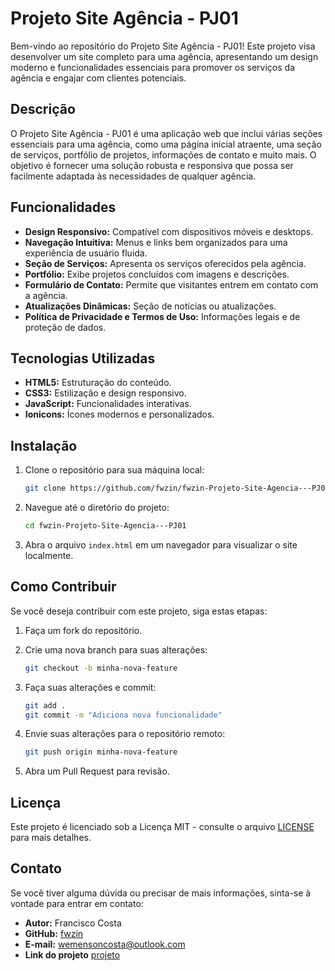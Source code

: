# Projeto Site Agência - PJ01

Bem-vindo ao repositório do Projeto Site Agência - PJ01! Este projeto visa desenvolver um site completo para uma agência, apresentando um design moderno e funcionalidades essenciais para promover os serviços da agência e engajar com clientes potenciais.

## Descrição

O Projeto Site Agência - PJ01 é uma aplicação web que inclui várias seções essenciais para uma agência, como uma página inicial atraente, uma seção de serviços, portfólio de projetos, informações de contato e muito mais. O objetivo é fornecer uma solução robusta e responsiva que possa ser facilmente adaptada às necessidades de qualquer agência.

## Funcionalidades

- **Design Responsivo:** Compatível com dispositivos móveis e desktops.
- **Navegação Intuitiva:** Menus e links bem organizados para uma experiência de usuário fluida.
- **Seção de Serviços:** Apresenta os serviços oferecidos pela agência.
- **Portfólio:** Exibe projetos concluídos com imagens e descrições.
- **Formulário de Contato:** Permite que visitantes entrem em contato com a agência.
- **Atualizações Dinâmicas:** Seção de notícias ou atualizações.
- **Política de Privacidade e Termos de Uso:** Informações legais e de proteção de dados.

## Tecnologias Utilizadas

- **HTML5:** Estruturação do conteúdo.
- **CSS3:** Estilização e design responsivo.
- **JavaScript:** Funcionalidades interativas.
- **Ionicons:** Ícones modernos e personalizados.

## Instalação

1. Clone o repositório para sua máquina local:

   ```bash
   git clone https://github.com/fwzin/fwzin-Projeto-Site-Agencia---PJ01.git
   ```

2. Navegue até o diretório do projeto:

   ```bash
   cd fwzin-Projeto-Site-Agencia---PJ01
   ```

3. Abra o arquivo `index.html` em um navegador para visualizar o site localmente.

## Como Contribuir

Se você deseja contribuir com este projeto, siga estas etapas:

1. Faça um fork do repositório.
2. Crie uma nova branch para suas alterações:

   ```bash
   git checkout -b minha-nova-feature
   ```

3. Faça suas alterações e commit:

   ```bash
   git add .
   git commit -m "Adiciona nova funcionalidade"
   ```

4. Envie suas alterações para o repositório remoto:

   ```bash
   git push origin minha-nova-feature
   ```

5. Abra um Pull Request para revisão.

## Licença

Este projeto é licenciado sob a Licença MIT - consulte o arquivo [LICENSE](LICENSE) para mais detalhes.

## Contato

Se você tiver alguma dúvida ou precisar de mais informações, sinta-se à vontade para entrar em contato:

- **Autor:** Francisco Costa
- **GitHub:** [fwzin](https://github.com/fwzin)
- **E-mail:** [wemensoncosta@outlook.com](mailto:wemensoncosta@outlook.com)
- **Link do projeto** [projeto](https://fwzin-projeto-site-agencia-pj-01.vercel.app/#)
